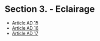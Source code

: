 # Section 3. - Eclairage

- [Article AD 15](article-ad-15.md)
- [Article AD 16](article-ad-16.md)
- [Article AD 17](article-ad-17.md)
